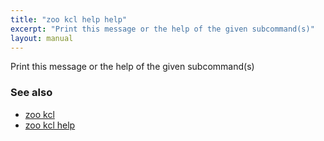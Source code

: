 ```yaml
---
title: "zoo kcl help help"
excerpt: "Print this message or the help of the given subcommand(s)"
layout: manual
---
```


Print this message or the help of the given subcommand(s)

### See also

* [zoo kcl](./zoo_kcl)
* [zoo kcl help](./zoo_kcl_help)